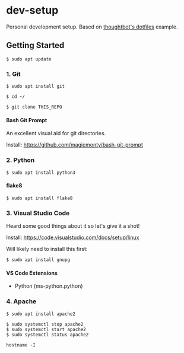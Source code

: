 # dev-setup
Personal development setup. Based on [thoughtbot's dotfiles](https://github.com/thoughtbot/dotfiles) example.

## Getting Started

```
$ sudo apt update
```

### 1. Git

```
$ sudo apt install git
```

```
$ cd ~/

$ git clone THIS_REPO

```

#### Bash Git Prompt

An excellent visual aid for git directories.

Install: https://github.com/magicmonty/bash-git-prompt

### 2. Python 

```
$ sudo apt install python3
```

#### flake8

```
$ sudo apt install flake8
```

### 3. Visual Studio Code

Heard some good things about it so let's give it a shot!

Install: https://code.visualstudio.com/docs/setup/linux

Will likely need to install this first:

```
$ sudo apt install gnupg
```
    
#### VS Code Extensions

* Python (ms-python.python)


### 4. Apache

```
$ sudo apt install apache2
```

```
$ sudo systemctl stop apache2
$ sudo systemctl start apache2
$ sudo systemctl status apache2
```

```
hostname -I
```